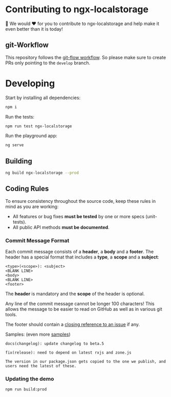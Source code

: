 # Contributing to ngx-localstorage

🙏 We would ❤️ for you to contribute to ngx-localstorage and help make it even better than it is today!

## git-Workflow

This repository follows the [git-flow workflow](https://www.atlassian.com/git/tutorials/comparing-workflows/gitflow-workflow).
So please make sure to create PRs only pointing to the `develop` branch.

# Developing

Start by installing all dependencies:

```bash
npm i
```

Run the tests:

```bash
npm run test ngx-localstorage
```

Run the playground app:

```bash
ng serve
```

## Building

```bash
ng build ngx-localstorage --prod
```

## <a name="rules"></a> Coding Rules

To ensure consistency throughout the source code, keep these rules in mind as you are working:

- All features or bug fixes **must be tested** by one or more specs (unit-tests).
- All public API methods **must be documented**.

### Commit Message Format

Each commit message consists of a **header**, a **body** and a **footer**. The header has a special
format that includes a **type**, a **scope** and a **subject**:

```
<type>(<scope>): <subject>
<BLANK LINE>
<body>
<BLANK LINE>
<footer>
```

The **header** is mandatory and the **scope** of the header is optional.

Any line of the commit message cannot be longer 100 characters! This allows the message to be easier
to read on GitHub as well as in various git tools.

The footer should contain a [closing reference to an issue](https://help.github.com/articles/closing-issues-via-commit-messages/) if any.

Samples: (even more [samples](https://github.com/angular/angular/commits/master))

```
docs(changelog): update changelog to beta.5
```

```
fix(release): need to depend on latest rxjs and zone.js

The version in our package.json gets copied to the one we publish, and users need the latest of these.
```

### Updating the demo

```bash
npm run build:prod
```
